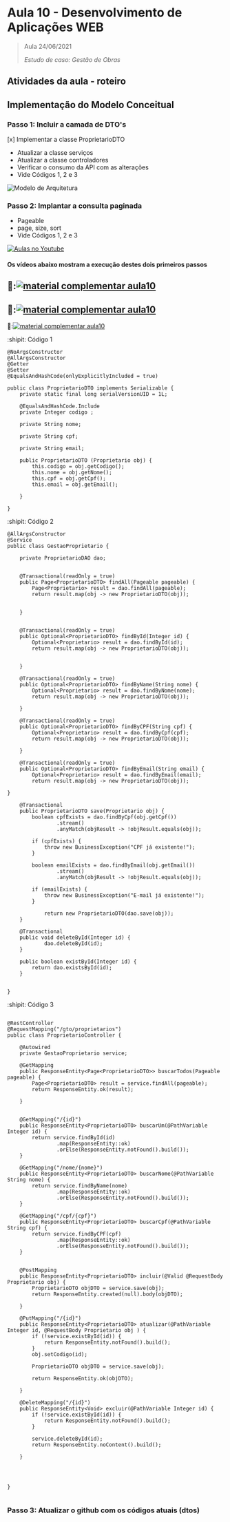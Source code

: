 # Aula 10 - Desenvolvimento de Aplicações WEB

> Aula 24/06/2021
> 
>  *Estudo de caso: Gestão de Obras*


## Atividades da aula - roteiro

## Implementação do Modelo Conceitual

### Passo 1: Incluir a camada de DTO's
[x] Implementar a classe ProprietarioDTO
- Atualizar a classe serviços
- Atualizar a classe  controladores
- Verificar o consumo da API com as alterações
- Vide Códigos 1, 2 e 3


![Modelo de Arquitetura](https://github.com/marcoswagner-commits/gestao_obras_aula_daw/blob/947bf8022b213bb7fe183c39dae8c607a6d60212/modelo_camadas.png)

### Passo 2: Implantar a consulta paginada
  
- Pageable
- page, size, sort
- Vide Códigos 1, 2 e 3 


[![Aulas no Youtube](https://github.com/marcoswagner-commits/gestao_obras_aula_daw/blob/cb3e2ea9547f9ddc831277f07919c3e78451eb92/yt-icon.png)](https://www.youtube.com/channel/UCfO-aJxKLqau0TnL0AfNAvA)
####  Os vídeos abaixo mostram a execução destes dois primeiros passos

🥇:[![material complementar aula10](https://github.com/marcoswagner-commits/gestao_obras_aula_daw/blob/de83dfe17ef227404bf91b9dae5666f2ca8ae59a/Capa_aula10.png)](https://www.youtube.com/watch?v=-ecGyf8lIHo)
-
🥈:[![material complementar aula10](https://github.com/marcoswagner-commits/gestao_obras_aula_daw/blob/de83dfe17ef227404bf91b9dae5666f2ca8ae59a/Capa_aula10.png)](https://www.youtube.com/watch?v=pztrSbH6yew)
-
🥉:[![material complementar aula10](https://github.com/marcoswagner-commits/gestao_obras_aula_daw/blob/de83dfe17ef227404bf91b9dae5666f2ca8ae59a/Capa_aula10.png)](https://www.youtube.com/watch?v=Sc01PvnylLg)





:shipit: Código 1
```
@NoArgsConstructor
@AllArgsConstructor
@Getter
@Setter
@EqualsAndHashCode(onlyExplicitlyIncluded = true)

public class ProprietarioDTO implements Serializable {
	private static final long serialVersionUID = 1L;

	@EqualsAndHashCode.Include
	private Integer codigo ;
		
	private String nome;
		
	private String cpf;
		
	private String email;
	
	public ProprietarioDTO (Proprietario obj) {
		this.codigo = obj.getCodigo();
		this.nome = obj.getNome();
		this.cpf = obj.getCpf();
		this.email = obj.getEmail();
		
	}
	
}

```

:shipit: Código 2
```
@AllArgsConstructor
@Service
public class GestaoProprietario {
	
	private ProprietarioDAO dao;
	
	
	@Transactional(readOnly = true)
	public Page<ProprietarioDTO> findAll(Pageable pageable) {
		Page<Proprietario> result = dao.findAll(pageable);
		return result.map(obj -> new ProprietarioDTO(obj));
				
		
	}
	
	
	@Transactional(readOnly = true)
	public Optional<ProprietarioDTO> findById(Integer id) {
		Optional<Proprietario> result = dao.findById(id);
		return result.map(obj -> new ProprietarioDTO(obj));
				
			
	}
	
	@Transactional(readOnly = true)
	public Optional<ProprietarioDTO> findByName(String nome) {
		Optional<Proprietario> result = dao.findByNome(nome);
		return result.map(obj -> new ProprietarioDTO(obj));
		
    }
	
	@Transactional(readOnly = true)
	public Optional<ProprietarioDTO> findByCPF(String cpf) {
		Optional<Proprietario> result = dao.findByCpf(cpf);
		return result.map(obj -> new ProprietarioDTO(obj));
		
    }
	
	@Transactional(readOnly = true)
	public Optional<ProprietarioDTO> findByEmail(String email) {
		Optional<Proprietario> result = dao.findByEmail(email);
		return result.map(obj -> new ProprietarioDTO(obj));
		
}
	
	@Transactional
	public ProprietarioDTO save(Proprietario obj) {
		boolean cpfExists = dao.findByCpf(obj.getCpf())
				.stream()
				.anyMatch(objResult -> !objResult.equals(obj));
		
		if (cpfExists) {
			throw new BusinessException("CPF já existente!");
		}
		
		boolean emailExists = dao.findByEmail(obj.getEmail())
				.stream()
				.anyMatch(objResult -> !objResult.equals(obj));
		
		if (emailExists) {
			throw new BusinessException("E-mail já existente!");
		}
		
			return new ProprietarioDTO(dao.save(obj));
	}
	
	@Transactional
	public void deleteById(Integer id) {
			dao.deleteById(id);
	}
	
	public boolean existById(Integer id) {
		return dao.existsById(id);
	}
	
	
}

```

:shipit: Código 3
```

@RestController
@RequestMapping("/gto/proprietarios")
public class ProprietarioController {
	
	@Autowired
	private GestaoProprietario service;
	
	@GetMapping
	public ResponseEntity<Page<ProprietarioDTO>> buscarTodos(Pageable pageable) {
		Page<ProprietarioDTO> result = service.findAll(pageable);
		return ResponseEntity.ok(result);
		
	}
	
	
	@GetMapping("/{id}")
	public ResponseEntity<ProprietarioDTO> buscarUm(@PathVariable Integer id) {
		return service.findById(id)
				.map(ResponseEntity::ok)
				.orElse(ResponseEntity.notFound().build());
	}
	
	@GetMapping("/nome/{nome}")
	public ResponseEntity<ProprietarioDTO> buscarNome(@PathVariable String nome) {
		return service.findByName(nome)
				.map(ResponseEntity::ok)
				.orElse(ResponseEntity.notFound().build());
	}
	
	@GetMapping("/cpf/{cpf}")
	public ResponseEntity<ProprietarioDTO> buscarCpf(@PathVariable String cpf) {
		return service.findByCPF(cpf)
				.map(ResponseEntity::ok)
				.orElse(ResponseEntity.notFound().build());
	}
	
	
	@PostMapping
	public ResponseEntity<ProprietarioDTO> incluir(@Valid @RequestBody Proprietario obj) {
		ProprietarioDTO objDTO = service.save(obj);
		return ResponseEntity.created(null).body(objDTO);
		
	}
	
	@PutMapping("/{id}")
	public ResponseEntity<ProprietarioDTO> atualizar(@PathVariable Integer id, @RequestBody Proprietario obj ) {
		if (!service.existById(id)) {
			return ResponseEntity.notFound().build();
		}
		obj.setCodigo(id);
		
		ProprietarioDTO objDTO = service.save(obj); 
		
		return ResponseEntity.ok(objDTO);
		
	}
	
	@DeleteMapping("/{id}")
	public ResponseEntity<Void> excluir(@PathVariable Integer id) {
		if (!service.existById(id)) {
			return ResponseEntity.notFound().build();
		}
		
		service.deleteById(id);
		return ResponseEntity.noContent().build();
		
	}
	
	


}


```


### Passo 3: Atualizar o github com os códigos atuais (dtos)
